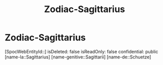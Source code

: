 ﻿---
title: "Zodiac-Sagittarius"
type: Zodiac
tags:
- astro/Zodiac

---

# Zodiac-Sagittarius

[SpocWebEntityId::]
isDeleted: false
isReadOnly: false
confidential: public
[name-la::Sagittarius]
[name-genitive::Sagittarii]
[name-de::Schuetze]
